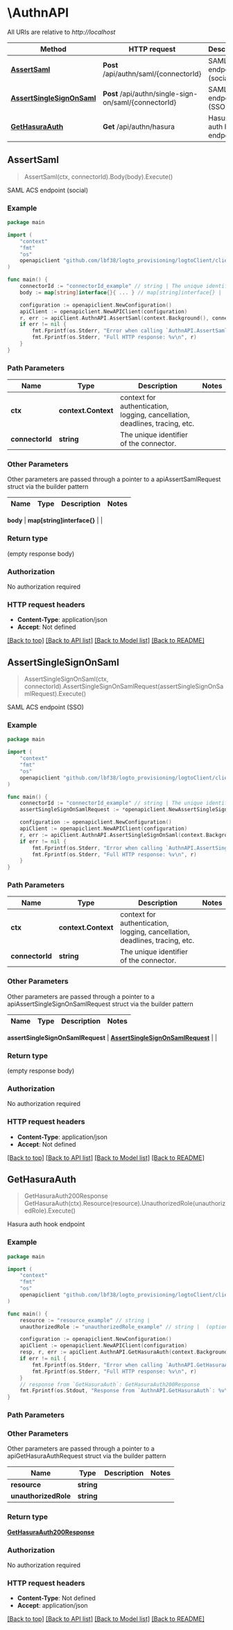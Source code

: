 # \AuthnAPI

All URIs are relative to *http://localhost*

Method | HTTP request | Description
------------- | ------------- | -------------
[**AssertSaml**](AuthnAPI.md#AssertSaml) | **Post** /api/authn/saml/{connectorId} | SAML ACS endpoint (social)
[**AssertSingleSignOnSaml**](AuthnAPI.md#AssertSingleSignOnSaml) | **Post** /api/authn/single-sign-on/saml/{connectorId} | SAML ACS endpoint (SSO)
[**GetHasuraAuth**](AuthnAPI.md#GetHasuraAuth) | **Get** /api/authn/hasura | Hasura auth hook endpoint



## AssertSaml

> AssertSaml(ctx, connectorId).Body(body).Execute()

SAML ACS endpoint (social)



### Example

```go
package main

import (
	"context"
	"fmt"
	"os"
	openapiclient "github.com/lbf38/logto_provisioning/logtoClient/client"
)

func main() {
	connectorId := "connectorId_example" // string | The unique identifier of the connector.
	body := map[string]interface{}{ ... } // map[string]interface{} | 

	configuration := openapiclient.NewConfiguration()
	apiClient := openapiclient.NewAPIClient(configuration)
	r, err := apiClient.AuthnAPI.AssertSaml(context.Background(), connectorId).Body(body).Execute()
	if err != nil {
		fmt.Fprintf(os.Stderr, "Error when calling `AuthnAPI.AssertSaml``: %v\n", err)
		fmt.Fprintf(os.Stderr, "Full HTTP response: %v\n", r)
	}
}
```

### Path Parameters


Name | Type | Description  | Notes
------------- | ------------- | ------------- | -------------
**ctx** | **context.Context** | context for authentication, logging, cancellation, deadlines, tracing, etc.
**connectorId** | **string** | The unique identifier of the connector. | 

### Other Parameters

Other parameters are passed through a pointer to a apiAssertSamlRequest struct via the builder pattern


Name | Type | Description  | Notes
------------- | ------------- | ------------- | -------------

 **body** | **map[string]interface{}** |  | 

### Return type

 (empty response body)

### Authorization

No authorization required

### HTTP request headers

- **Content-Type**: application/json
- **Accept**: Not defined

[[Back to top]](#) [[Back to API list]](../README.md#documentation-for-api-endpoints)
[[Back to Model list]](../README.md#documentation-for-models)
[[Back to README]](../README.md)


## AssertSingleSignOnSaml

> AssertSingleSignOnSaml(ctx, connectorId).AssertSingleSignOnSamlRequest(assertSingleSignOnSamlRequest).Execute()

SAML ACS endpoint (SSO)



### Example

```go
package main

import (
	"context"
	"fmt"
	"os"
	openapiclient "github.com/lbf38/logto_provisioning/logtoClient/client"
)

func main() {
	connectorId := "connectorId_example" // string | The unique identifier of the connector.
	assertSingleSignOnSamlRequest := *openapiclient.NewAssertSingleSignOnSamlRequest("RelayState_example", "SAMLResponse_example") // AssertSingleSignOnSamlRequest | 

	configuration := openapiclient.NewConfiguration()
	apiClient := openapiclient.NewAPIClient(configuration)
	r, err := apiClient.AuthnAPI.AssertSingleSignOnSaml(context.Background(), connectorId).AssertSingleSignOnSamlRequest(assertSingleSignOnSamlRequest).Execute()
	if err != nil {
		fmt.Fprintf(os.Stderr, "Error when calling `AuthnAPI.AssertSingleSignOnSaml``: %v\n", err)
		fmt.Fprintf(os.Stderr, "Full HTTP response: %v\n", r)
	}
}
```

### Path Parameters


Name | Type | Description  | Notes
------------- | ------------- | ------------- | -------------
**ctx** | **context.Context** | context for authentication, logging, cancellation, deadlines, tracing, etc.
**connectorId** | **string** | The unique identifier of the connector. | 

### Other Parameters

Other parameters are passed through a pointer to a apiAssertSingleSignOnSamlRequest struct via the builder pattern


Name | Type | Description  | Notes
------------- | ------------- | ------------- | -------------

 **assertSingleSignOnSamlRequest** | [**AssertSingleSignOnSamlRequest**](AssertSingleSignOnSamlRequest.md) |  | 

### Return type

 (empty response body)

### Authorization

No authorization required

### HTTP request headers

- **Content-Type**: application/json
- **Accept**: Not defined

[[Back to top]](#) [[Back to API list]](../README.md#documentation-for-api-endpoints)
[[Back to Model list]](../README.md#documentation-for-models)
[[Back to README]](../README.md)


## GetHasuraAuth

> GetHasuraAuth200Response GetHasuraAuth(ctx).Resource(resource).UnauthorizedRole(unauthorizedRole).Execute()

Hasura auth hook endpoint



### Example

```go
package main

import (
	"context"
	"fmt"
	"os"
	openapiclient "github.com/lbf38/logto_provisioning/logtoClient/client"
)

func main() {
	resource := "resource_example" // string | 
	unauthorizedRole := "unauthorizedRole_example" // string |  (optional)

	configuration := openapiclient.NewConfiguration()
	apiClient := openapiclient.NewAPIClient(configuration)
	resp, r, err := apiClient.AuthnAPI.GetHasuraAuth(context.Background()).Resource(resource).UnauthorizedRole(unauthorizedRole).Execute()
	if err != nil {
		fmt.Fprintf(os.Stderr, "Error when calling `AuthnAPI.GetHasuraAuth``: %v\n", err)
		fmt.Fprintf(os.Stderr, "Full HTTP response: %v\n", r)
	}
	// response from `GetHasuraAuth`: GetHasuraAuth200Response
	fmt.Fprintf(os.Stdout, "Response from `AuthnAPI.GetHasuraAuth`: %v\n", resp)
}
```

### Path Parameters



### Other Parameters

Other parameters are passed through a pointer to a apiGetHasuraAuthRequest struct via the builder pattern


Name | Type | Description  | Notes
------------- | ------------- | ------------- | -------------
 **resource** | **string** |  | 
 **unauthorizedRole** | **string** |  | 

### Return type

[**GetHasuraAuth200Response**](GetHasuraAuth200Response.md)

### Authorization

No authorization required

### HTTP request headers

- **Content-Type**: Not defined
- **Accept**: application/json

[[Back to top]](#) [[Back to API list]](../README.md#documentation-for-api-endpoints)
[[Back to Model list]](../README.md#documentation-for-models)
[[Back to README]](../README.md)

